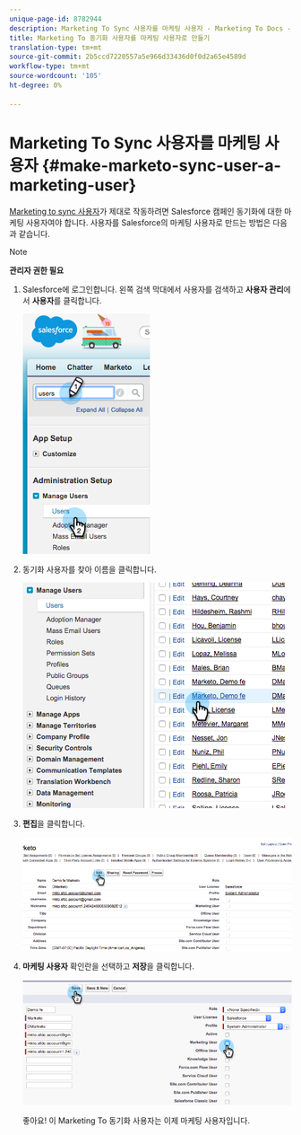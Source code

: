 ```yaml
---
unique-page-id: 8782944
description: Marketing To Sync 사용자를 마케팅 사용자 - Marketing To Docs - 제품 설명서
title: Marketing To 동기화 사용자를 마케팅 사용자로 만들기
translation-type: tm+mt
source-git-commit: 2b5ccd7220557a5e966d33436d0f0d2a65e4589d
workflow-type: tm+mt
source-wordcount: '105'
ht-degree: 0%

---
```



# Marketing To Sync 사용자를 마케팅 사용자 {#make-marketo-sync-user-a-marketing-user}

[Marketing to sync 사용자](/help/marketo/product-docs/crm-sync/salesforce-sync/setup/enterprise-unlimited-edition/step-2-of-3-create-a-salesforce-user-for-marketo-enterprise-unlimited.md)가 제대로 작동하려면 Salesforce 캠페인 동기화에 대한 마케팅 사용자여야 합니다. 사용자를 Salesforce의 마케팅 사용자로 만드는 방법은 다음과 같습니다.

>[!NOTE]
>
>**관리자 권한 필요**

1. Salesforce에 로그인합니다. 왼쪽 검색 막대에서 사용자를 검색하고 **사용자 관리**&#x200B;에서 **사용자**&#x200B;를 클릭합니다.

   ![](assets/image2015-7-8-14-3a25-3a49.png)

1. 동기화 사용자를 찾아 이름을 클릭합니다.

   ![](assets/image2015-7-8-14-3a27-3a32.png)

1. **편집**&#x200B;을 클릭합니다.

   ![](assets/image2015-7-8-14-3a29-3a7.png)

1. **마케팅 사용자** 확인란을 선택하고 **저장**&#x200B;을 클릭합니다.

   ![](assets/image2015-7-8-14-3a30-3a16.png)

   좋아요! 이 Marketing To 동기화 사용자는 이제 마케팅 사용자입니다.

